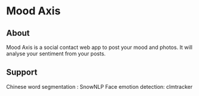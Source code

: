 Mood Axis
=========

About
------

Mood Axis is a social contact web app to post your mood and photos.
It will analyse your sentiment from your posts.


Support
-------

Chinese word segmentation : SnowNLP
Face emotion detection: clmtracker